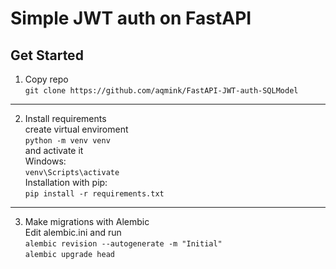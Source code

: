 # Simple JWT auth on FastAPI

## Get Started
1) Copy repo <br/>
```git clone https://github.com/aqmink/FastAPI-JWT-auth-SQLModel```
---
2) Install requirements <br/>
create virtual enviroment <br/>
```python -m venv venv``` <br/>
and activate it <br/>
Windows: <br/>
```venv\Scripts\activate``` <br/>
Installation with pip: <br/>
```pip install -r requirements.txt```
---
3) Make migrations with Alembic <br/>
Edit alembic.ini and run <br/>
```alembic revision --autogenerate -m "Initial"``` <br/>
```alembic upgrade head```

